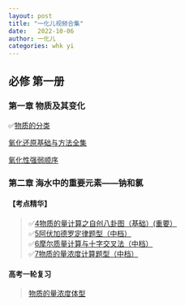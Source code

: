 ```yaml
---
layout: post
title: "一化儿视频合集"
date:   2022-10-06
author: 一化儿
categories: whk yi
---
```


## 必修 第一册

### 第一章 物质及其变化

✅[物质的分类](https://b23.tv/BV1Fd4y1g7b9)

[氧化还原基础与方法全集](https://b23.tv/OWPUtyD)

[氧化性强弱顺序](https://b23.tv/WLshssL)

### 第二章 海水中的重要元素——钠和氯

#### 【考点精华】

> ✅[4物质的量计算之自创八卦图（基础）(重要）](https://b23.tv/BV1Lb4y187RH?p=4)  
> ✅[5阿伏加德罗定律题型（中档）](https://b23.tv/BV1Lb4y187RH?p=5)  
> ✅[6摩尔质量计算与十字交叉法（中档）](https://b23.tv/BV1Lb4y187RH?p=6)  
> ✅[7物质的量浓度计算题型（中档）](https://b23.tv/BV1Lb4y187RH?p=7)  

#### 高考一轮复习

> [物质的量浓度体型](https://b23.tv/BV1Zr4y1E7Bk)